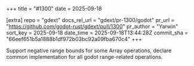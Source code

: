 +++
title = "#1300"
date = 2025-09-18

[extra]
repo = "gdext"
docs_rel_url = "gdext/pr-1300/godot"
pr_url = "https://github.com/godot-rust/gdext/pull/1300"
pr_author = "Yarwin"
sort_key = 2025-09-18
date_time = 2025-09-18T13:44:28Z
commit_sha = "66eef651b5a1888b1df972b03bc92a09fba670c4"
+++

Support negative range bounds for some Array operations, declare common implementation for all godot range-related operations.
